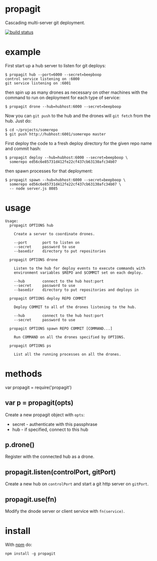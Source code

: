 propagit
========

Cascading multi-server git deployment.

[![build status](https://secure.travis-ci.org/substack/propagit.png)](http://travis-ci.org/substack/propagit)

example
=======

First start up a hub server to listen for git deploys:

    $ propagit hub --port=6000 --secret=beepboop
    control service listening on :6000
    git service listening on :6001

then spin up as many drones as necessary on other machines
with the command to run on deployment for each type of service:

    $ propagit drone --hub=hubhost:6000 --secret=beepboop

Now you can `git push` to the hub and the drones will `git fetch` from the hub.
Just do:

    $ cd ~/projects/somerepo
    $ git push http://hubhost:6001/somerepo master

First deploy the code to a fresh deploy directory for the given repo name and
commit hash:

    $ propagit deploy --hub=hubhost:6000 --secret=beepboop \
      somerepo ed56c6e85731d412fe22cf437cb63130afc34b07

then spawn processes for that deployment:

    $ propagit spawn --hub=hubhost:6000 --secret=beepboop \
      somerepo ed56c6e85731d412fe22cf437cb63130afc34b07 \
      -- node server.js 8085

usage
=====

```
Usage:
  propagit OPTIONS hub

    Create a server to coordinate drones.

    --port       port to listen on
    --secret     password to use
    --basedir    directory to put repositories

  propagit OPTIONS drone

    Listen to the hub for deploy events to execute commands with
    environment variables $REPO and $COMMIT set on each deploy.
 
    --hub        connect to the hub host:port
    --secret     password to use
    --basedir    directory to put repositories and deploys in
  
  propagit OPTIONS deploy REPO COMMIT
  
    Deploy COMMIT to all of the drones listening to the hub.

    --hub        connect to the hub host:port
    --secret     password to use
  
  propagit OPTIONS spawn REPO COMMIT [COMMAND...]
  
    Run COMMAND on all the drones specified by OPTIONS.

  propagit OPTIONS ps
  
    List all the running processes on all the drones.
```

methods
=======

var propagit = require('propagit')

var p = propagit(opts)
----------------------

Create a new propagit object with `opts`:

* secret - authenticate with this passphrase
* hub - if specified, connect to this hub

p.drone()
---------

Register with the connected hub as a drone.

propagit.listen(controlPort, gitPort)
-------------------------------------

Create a new hub on `controlPort` and start a git http server on `gitPort`.

propagit.use(fn)
----------------

Modify the dnode server or client service with `fn(service)`.

install
=======

With [npm](http://npmjs.org) do:

    npm install -g propagit
